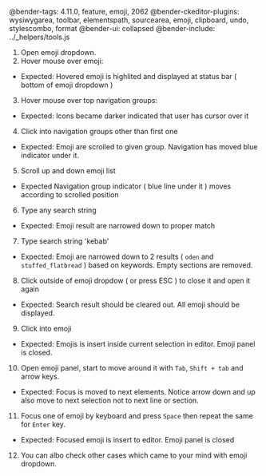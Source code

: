 @bender-tags: 4.11.0, feature, emoji, 2062
@bender-ckeditor-plugins: wysiwygarea, toolbar, elementspath, sourcearea, emoji, clipboard, undo, stylescombo, format
@bender-ui: collapsed
@bender-include: ../_helpers/tools.js

1. Open emoji dropdown.
2. Hover mouse over emoji:
  * Expected: Hovered emoji is highlited and displayed at status bar ( bottom of emoji dropdown )
3. Hover mouse over top navigation groups:
  * Expected: Icons became darker indicated that user has cursor over it
4. Click into navigation groups other than first one
  * Expected: Emoji are scrolled to given group. Navigation has moved blue indicator under it.
5. Scroll up and down emoji list
  * Expected Navigation group indicator ( blue line under it ) moves according to scrolled position
6. Type any search string
  * Expected: Emoji result are narrowed down to proper match
7. Type search string 'kebab'
  * Expected: Emoji are narrowed down to 2 results ( `oden` and `stuffed_flatbread` ) based on keywords. Empty sections are removed.
8. Click outside of emoji dropdow ( or press ESC ) to close it and open it again
  * Expected: Search result should be cleared out. All emoji should be displayed.
9. Click into emoji
  * Expected: Emojis is insert inside current selection in editor. Emoji panel is closed.
10. Open emoji panel, start to move around it with `Tab`, `Shift + tab` and arrow keys.
  * Expected: Focus is moved to next elements. Notice arrow down and up also move to next selection not to next line or section.
11. Focus one of emoji by keyboard and press `Space` then repeat the same for `Enter` key.
  * Expected: Focused emoji is insert to editor. Emoji panel is closed
12. You can albo check other cases which came to your mind with emoji dropdown.
